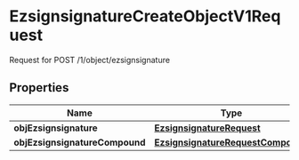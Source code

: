 

# EzsignsignatureCreateObjectV1Request

Request for POST /1/object/ezsignsignature

## Properties

| Name | Type | Description | Notes |
|------------ | ------------- | ------------- | -------------|
|**objEzsignsignature** | [**EzsignsignatureRequest**](EzsignsignatureRequest.md) |  |  [optional] |
|**objEzsignsignatureCompound** | [**EzsignsignatureRequestCompound**](EzsignsignatureRequestCompound.md) |  |  [optional] |



